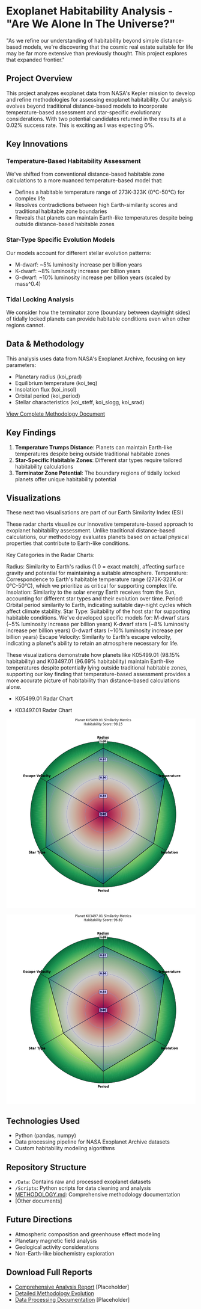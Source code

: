 # Exoplanet Habitability Analysis - "Are We Alone In The Universe?" 

"As we refine our understanding of habitability beyond simple distance-based models, we're discovering that the cosmic real estate suitable for life may be far more extensive than previously thought. This project explores that expanded frontier."
                    
## Project Overview
This project analyzes exoplanet data from NASA's Kepler mission to develop and refine methodologies for assessing exoplanet habitability. Our analysis evolves beyond traditional distance-based models to incorporate temperature-based assessment and star-specific evolutionary considerations. With two potential candidates returned in the results at a 0.02% success rate. This is exciting as I was expecting 0%. 

## Key Innovations

### Temperature-Based Habitability Assessment
We've shifted from conventional distance-based habitable zone calculations to a more nuanced temperature-based model that:
- Defines a habitable temperature range of 273K-323K (0°C-50°C) for complex life
- Resolves contradictions between high Earth-similarity scores and traditional habitable zone boundaries
- Reveals that planets can maintain Earth-like temperatures despite being outside distance-based habitable zones

### Star-Type Specific Evolution Models
Our models account for different stellar evolution patterns:
- M-dwarf: ~5% luminosity increase per billion years
- K-dwarf: ~8% luminosity increase per billion years
- G-dwarf: ~10% luminosity increase per billion years (scaled by mass^0.4)

### Tidal Locking Analysis
We consider how the terminator zone (boundary between day/night sides) of tidally locked planets can provide habitable conditions even when other regions cannot.

## Data & Methodology
This analysis uses data from NASA's Exoplanet Archive, focusing on key parameters:
- Planetary radius (koi_prad)
- Equilibrium temperature (koi_teq)
- Insolation flux (koi_insol)
- Orbital period (koi_period)
- Stellar characteristics (koi_steff, koi_slogg, koi_srad)

[View Complete Methodology Document](./METHODOLOGY.md)

## Key Findings
1. **Temperature Trumps Distance**: Planets can maintain Earth-like temperatures despite being outside traditional habitable zones
2. **Star-Specific Habitable Zones**: Different star types require tailored habitability calculations
3. **Terminator Zone Potential**: The boundary regions of tidally locked planets offer unique habitability potential

## Visualizations

These next two visualisations are part of our Earth Similarity Index (ESI) 

These radar charts visualize our innovative temperature-based approach to exoplanet habitability assessment. Unlike traditional distance-based calculations, our methodology evaluates planets based on actual physical properties that contribute to Earth-like conditions.

Key Categories in the Radar Charts:

Radius: Similarity to Earth's radius (1.0 = exact match), affecting surface gravity and potential for maintaining a suitable atmosphere.
Temperature: Correspondence to Earth's habitable temperature range (273K-323K or 0°C-50°C), which we prioritize as critical for supporting complex life.
Insolation: Similarity to the solar energy Earth receives from the Sun, accounting for different star types and their evolution over time.
Period: Orbital period similarity to Earth, indicating suitable day-night cycles which affect climate stability.
Star Type: Suitability of the host star for supporting habitable conditions. We've developed specific models for:
M-dwarf stars (~5% luminosity increase per billion years)
K-dwarf stars (~8% luminosity increase per billion years)
G-dwarf stars (~10% luminosity increase per billion years)
Escape Velocity: Similarity to Earth's escape velocity, indicating a planet's ability to retain an atmosphere necessary for life.

These visualizations demonstrate how planets like K05499.01 (98.15% habitability) and K03497.01 (96.69% habitability) maintain Earth-like temperatures despite potentially lying outside traditional habitable zones, supporting our key finding that temperature-based assessment provides a more accurate picture of habitability than distance-based calculations alone.

- K05499.01 Radar Chart


- K03497.01 Radar Chart 
<picture>
  <source srcset="/ExoPlanet/Visualisations/K03497.01_radar.png" media="(prefers-color-scheme: dark)">
  <img src="/Visualisations/K05499.01_radar.png" alt="K03497.01 Radar Chart">
</picture>

![K03497.01 Radar Chart](Visualisations/K03497.01_radar.png)

## Technologies Used
- Python (pandas, numpy)
- Data processing pipeline for NASA Exoplanet Archive datasets
- Custom habitability modeling algorithms

## Repository Structure
- `/Data`: Contains raw and processed exoplanet datasets
- `/Scripts`: Python scripts for data cleaning and analysis
- [METHODOLOGY.md](./METHODOLOGY.md): Comprehensive methodology documentation
- [Other documents]

## Future Directions
- Atmospheric composition and greenhouse effect modeling
- Planetary magnetic field analysis
- Geological activity considerations
- Non-Earth-like biochemistry exploration

## Download Full Reports
- [Comprehensive Analysis Report](./Reports/analysis.pdf) [Placeholder]
- [Detailed Methodology Evolution](./METHODOLOGY.md)
- [Data Processing Documentation](./Documentation/data_processing.pdf) [Placeholder]
